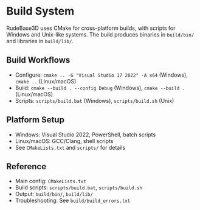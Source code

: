 <!-- Generated: 2025-07-08 00:00:00 UTC -->

# Build System

RudeBase3D uses CMake for cross-platform builds, with scripts for Windows and Unix-like systems. The build produces binaries in `build/bin/` and libraries in `build/lib/`.

## Build Workflows
- Configure: `cmake .. -G "Visual Studio 17 2022" -A x64` (Windows), `cmake ..` (Linux/macOS)
- Build: `cmake --build . --config Debug` (Windows), `cmake --build .` (Linux/macOS)
- Scripts: `scripts/build.bat` (Windows), `scripts/build.sh` (Unix)

## Platform Setup
- Windows: Visual Studio 2022, PowerShell, batch scripts
- Linux/macOS: GCC/Clang, shell scripts
- See `CMakeLists.txt` and `scripts/` for details

## Reference
- Main config: `CMakeLists.txt`
- Build scripts: `scripts/build.bat`, `scripts/build.sh`
- Output: `build/bin/`, `build/lib/`
- Troubleshooting: See `build/build_errors.txt`
